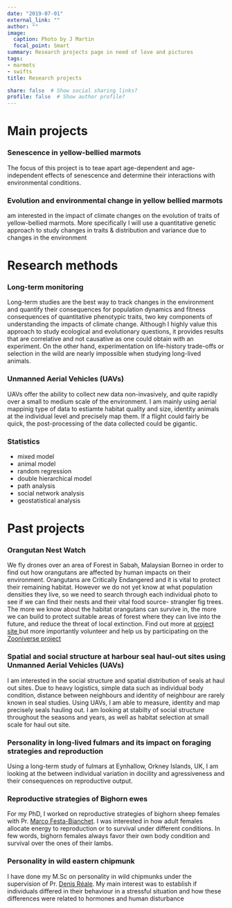 ```yaml
---
date: "2019-07-01"
external_link: ""
author: ""
image: 
  caption: Photo by J Martin
  focal_point: Smart
summary: Research projects page in need of love and pictures
tags:
- marmots
- swifts
title: Research projects

share: false  # Show social sharing links?
profile: false  # Show author profile?
---
```


# Main projects

### Senescence in yellow-bellied marmots
The focus of this project is to teae apart age-dependent and age-independent effects of senescence and determine their interactions with environmental conditions.

### Evolution and environmental change in yellow bellied marmots
 am interested in the impact of climate changes on the  evolution of traits of yellow-bellied marmots. More specifically I will use a quantitative genetic approach to study changes in traits & distribution and variance due to changes in the environment

# Research methods

### Long-term monitoring

Long-term studies are the best way to track changes in the environment and quantify their consequences for population dynamics and fitness consequences of quantitative phenotypic traits, two key components of understanding the impacts of climate change. Although I highly value this approach to study ecological and evolutionary questions, it provides results that are correlative and not causative as one could obtain with an experiment. On the other hand, experimentation on life-history trade-offs or selection in the wild are nearly impossible when studying long-lived animals.

### Unmanned Aerial Vehicles (UAVs)

UAVs offer the ability to collect new data non-invasively, and quite rapidly over a small to medium scale of the environment. I am mainly using aerial mappinig type of data to estiamte habitat quality and size, identity animals at the individual level and precisely map them. If a flight could fairly be quick, the post-processing of the data collected could be gigantic.

### Statistics

-	mixed model
-	animal model
-	random regression
-	double hierarchical model
-	path analysis
-	social network analysis
-	geostatistical analysis

# Past projects

### Orangutan Nest Watch
We fly drones over an area of Forest in Sabah, Malaysian Borneo in order to find out how orangutans are affected by human impacts on their environment. Orangutans are Critically Endangered and it is vital to protect their remaining habitat. However we do not yet know at what population densities they live, so we need to search through each individual photo to see if we can find their nests and their vital food source- strangler fig trees. The more we know about the habitat orangutans can survive in, the more we can build to protect suitable areas of forest where they can live into the future, and reduce the threat of local extinction. Find out more at <a href="https://www.journecology.com/orangutan-nest-survey"> project site </a> but more importantly volunteer and help us by participating on the <a href="https://www.zooniverse.org/projects/sol-dot-milne/orangutan-nest-watch">Zooniverse project</a></p>

### Spatial and social structure at harbour seal haul-out sites using Unmanned Aerial Vehicles (UAVs)
I am interested in the social structure and spatial distribution of seals at haul out sites. Due to heavy logistics, simple data such as individual body condition, distance between neighbours and identity of neighbour are rarely known in seal studies. Using UAVs, I am able to measure, identity and map precisely seals hauling out. I am looking at stabilty of social structure throughout the seasons and years, as well as habitat selection at small scale for haul out site.  

### Personality in long-lived fulmars and its impact on foraging strategies and reproduction
Using a long-term study of fulmars at Eynhallow, Orkney Islands, UK, I am looking at the between individual variation in docility and agressiveness and their consequences on reproductive output. 

### Reproductive strategies of Bighorn ewes
For my PhD, I worked on reproductive strategies of bighorn sheep females with Pr. <a href="http://pages.usherbrooke.ca/mfesta/marco.htm">Marco Festa-Bianchet</a>. I was interested in how adult females allocate energy to reproduction or to survival under different conditions.  In few words, bighorn females always favor their own body condition and survival over the ones of their lambs.

### Personality in wild eastern chipmunk
I have done my M.Sc on personality in wild chipmunks under the supervision of Pr. <a href="http://www.unites.uqam.ca/crcec/indexEnglish.htm">Denis Réale</a>. My main interest was to establish if individuals differed in their behaviour in a stressful situation and how these differences were related to hormones and human disturbance
